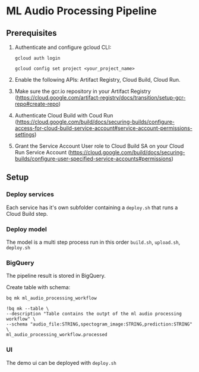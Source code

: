 # ML Audio Processing Pipeline

## Prerequisites
1. Authenticate and configure gcloud CLI:

   `gcloud auth login`

   `gcloud config set project <your_project_name>`

2. Enable the following APIs: Artifact Registry, Cloud Build, Cloud Run.
3. Make sure the gcr.io repository in your Artifact Registry (https://cloud.google.com/artifact-registry/docs/transition/setup-gcr-repo#create-repo)
4. Authenticate Cloud Build with Coud Run (https://cloud.google.com/build/docs/securing-builds/configure-access-for-cloud-build-service-account#service-account-permissions-settings)
5. Grant the Service Account User role to Cloud Build SA on your Cloud Run Service Account (https://cloud.google.com/build/docs/securing-builds/configure-user-specified-service-accounts#permissions)

## Setup

### Deploy services
Each service has it's own subfolder containing a `deploy.sh` that runs a Cloud Build step. 

### Deploy model
The model is a multi step process run in this order `build.sh`, `upload.sh`, `deploy.sh`

### BigQuery
The pipeline result is stored in BigQuery. 

Create table with schema:

````
bq mk ml_audio_processing_workflow

!bq mk --table \
--description "Table contains the outpt of the ml audio processing workflow" \
--schema "audio_file:STRING,spectogram_image:STRING,prediction:STRING" \
ml_audio_processing_workflow.processed
````

### UI
The demo ui can be deployed with `deploy.sh`
